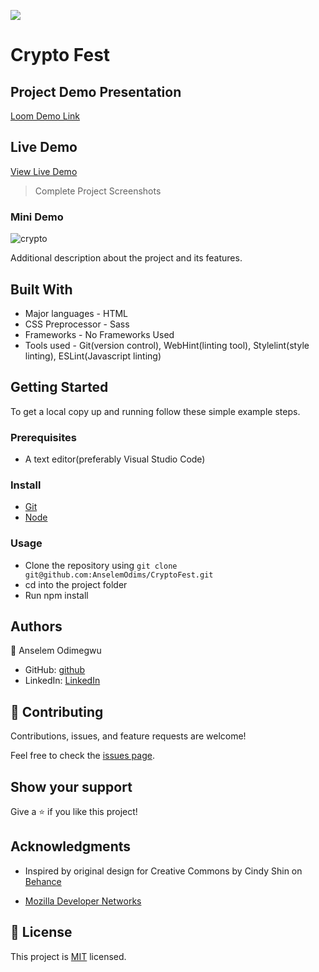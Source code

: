 ![](https://img.shields.io/badge/Microverse-blueviolet)

# Crypto Fest

## Project Demo Presentation

[Loom Demo Link](https://www.loom.com/share/d46868ac76894b449377e2b04f37bd77)

## Live Demo

[View Live Demo](https://anselemodims.github.io/CryptoFest/)

>Complete Project Screenshots

### Mini Demo
![crypto](https://user-images.githubusercontent.com/43995830/167378177-998c6649-ff0d-4159-8d8d-d4d914bc71bf.gif)

Additional description about the project and its features.

## Built With

- Major languages - HTML
- CSS  Preprocessor - Sass
- Frameworks - No Frameworks Used
- Tools used - Git(version control), WebHint(linting tool), Stylelint(style linting), ESLint(Javascript linting)


## Getting Started

To get a local copy up and running follow these simple example steps.

### Prerequisites
 - A text editor(preferably Visual Studio Code)
### Install
  -  [Git](https://git-scm.com/downloads)
  -  [Node](https://nodejs.org/en/download/)
### Usage
  - Clone the repository using  ```git clone git@github.com:AnselemOdims/CryptoFest.git```
  -  cd into the project folder
  -  Run npm install

## Authors

👤 Anselem Odimegwu

- GitHub: [github](https://github.com/AnselemOdims)
- LinkedIn: [LinkedIn](https://www.linkedin.com/in/anselem-odimegwu-65a679104/)

## 🤝 Contributing

Contributions, issues, and feature requests are welcome!

Feel free to check the [issues page](../../issues/).

## Show your support

Give a ⭐️ if you like this project!

## Acknowledgments
- Inspired by original design for Creative Commons by Cindy Shin on [Behance](https://www.behance.net/gallery/29845175/CC-Global-Summit-2015)

- [Mozilla Developer Networks](https://developer.mozilla.org/en-US/)
## 📝 License

This project is [MIT](./MIT.md) licensed.
